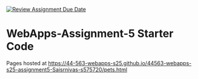 [![Review Assignment Due Date](https://classroom.github.com/assets/deadline-readme-button-22041afd0340ce965d47ae6ef1cefeee28c7c493a6346c4f15d667ab976d596c.svg)](https://classroom.github.com/a/I_cAM86b)
# WebApps-Assignment-5 Starter Code
Pages hosted at  https://44-563-webapps-s25.github.io/44563-webapps-s25-assignment5-Saisrnivas-s575720/pets.html

